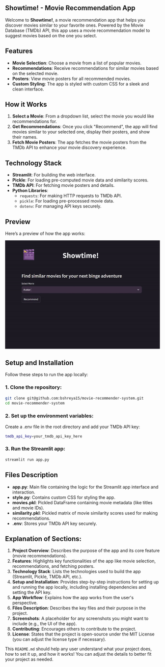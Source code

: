 ## Showtime! - Movie Recommendation App

Welcome to **Showtime!**, a movie recommendation app that helps you discover movies similar to your favorite ones. Powered by the Movie Database (TMDb) API, this app uses a movie recommendation model to suggest movies based on the one you select.

## Features

- **Movie Selection**: Choose a movie from a list of popular movies.
- **Recommendations**: Receive recommendations for similar movies based on the selected movie.
- **Posters**: View movie posters for all recommended movies.
- **Custom Styling**: The app is styled with custom CSS for a sleek and clean interface.

## How it Works

1. **Select a Movie**: From a dropdown list, select the movie you would like recommendations for.
2. **Get Recommendations**: Once you click "Recommend", the app will find movies similar to your selected one, display their posters, and show their names.
3. **Fetch Movie Posters**: The app fetches the movie posters from the TMDb API to enhance your movie discovery experience.

## Technology Stack

- **Streamlit**: For building the web interface.
- **Pickle**: For loading pre-computed movie data and similarity scores.
- **TMDb API**: For fetching movie posters and details.
- **Python Libraries**:
  - `requests`: For making HTTP requests to TMDb API.
  - `pickle`: For loading pre-processed movie data.
  - `dotenv`: For managing API keys securely.

## Preview

Here’s a preview of how the app works:

![App Preview](./movie1gif.gif)

## Setup and Installation

Follow these steps to run the app locally:

### 1. Clone the repository:
```bash
git clone git@github.com:bshreya15/movie-recommender-system.git
cd movie-recommender-system
```

### 2. Set up the environment variables:
Create a .env file in the root directory and add your TMDb API key:
```bash 
tmdb_api_key=your_tmdb_api_key_here
```

### 3. Run the Streamlit app:
```bash
streamlit run app.py
```

## Files Description
- **app.py**: Main file containing the logic for the Streamlit app interface and interaction.
- **style.py**: Contains custom CSS for styling the app.
- **movies.pkl**: Pickled DataFrame containing movie metadata (like titles and movie IDs).
- **similarity.pkl**: Pickled matrix of movie similarity scores used for making recommendations.
- **.env**: Stores your TMDb API key securely.


## Explanation of Sections:

1. **Project Overview**: Describes the purpose of the app and its core feature (movie recommendations).
2. **Features**: Highlights key functionalities of the app like movie selection, recommendations, and fetching posters.
3. **Technology Stack**: Lists the technologies used to build the app (Streamlit, Pickle, TMDb API, etc.).
4. **Setup and Installation**: Provides step-by-step instructions for setting up and running the app locally, including installing dependencies and setting the API key.
5. **App Workflow**: Explains how the app works from the user's perspective.
6. **Files Description**: Describes the key files and their purpose in the project.
7. **Screenshots**: A placeholder for any screenshots you might want to include (e.g., the UI of the app).
8. **Contributing**: Encourages others to contribute to the project.
9. **License**: States that the project is open-source under the MIT License (you can adjust the license type if necessary).

This `README.md` should help any user understand what your project does, how to set it up, and how it works! You can adjust the details to better fit your project as needed.

